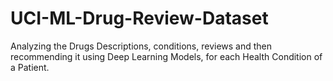 # UCI-ML-Drug-Review-Dataset
Analyzing the Drugs Descriptions, conditions, reviews and then recommending it using Deep Learning Models, for each Health Condition of a Patient.

